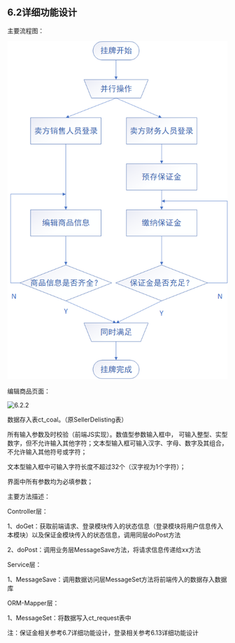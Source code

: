 ## 6.2详细功能设计

主要流程图：

![6.2FlowChatOfSale](./imgs/6.2images/6.2FlowChatOfSale.png)

编辑商品页面：

![6.2.2](E:\Engineering_Practice\CoalTrading\docs\需求相关\img\6.2.2.png)

数据存入表ct_coal。（原SellerDelisting表）

所有输入参数及时校验（前端JS实现）。数值型参数输入框中， 可输入整型、实型数字，但不允许输入其他字符；文本型输入框可输入汉字、字母、数字及其组合，不允许输入其他符号或字符；

 文本型输入框中可输入字符长度不超过32个（汉字视为1个字符）；

 界面中所有参数均为必填参数；



主要方法描述：

Controller层：

1、doGet：获取前端请求、登录模块传入的状态信息（登录模块将用户信息传入本模块）以及保证金模块传入的状态信息，调用同层doPost方法

2、doPost：调用业务层MessageSave方法，将请求信息传递给xx方法

Service层：

1、MessageSave：调用数据访问层MessageSet方法将前端传入的数据存入数据库

ORM-Mapper层：

1、MessageSet：将数据写入ct_request表中

注：保证金相关参考6.7详细功能设计，登录相关参考6.13详细功能设计